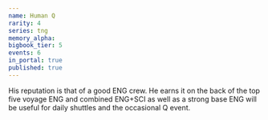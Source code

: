 ```yaml
---
name: Human Q
rarity: 4
series: tng
memory_alpha:
bigbook_tier: 5
events: 6
in_portal: true
published: true
---
```


His reputation is that of a good ENG crew. He earns it on the back of the top five voyage ENG and combined ENG+SCI as well as a strong base ENG will be useful for daily shuttles and the occasional Q event.
